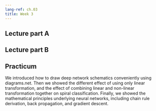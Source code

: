 ```yaml
---
lang-ref: ch.03
title: Week 3
---
```



## Lecture part A


## Lecture part B


## Practicum

We introduced how to draw deep network schematics conveniently using diagrams.net. Then we showed the different effect of using only linear transformation, and the effect of combining linear and non-linear transformation together on spiral classification. Finally, we showed the mathematical principles underlying neural networks, including chain rule derivation, back propagation, and gradient descent.

